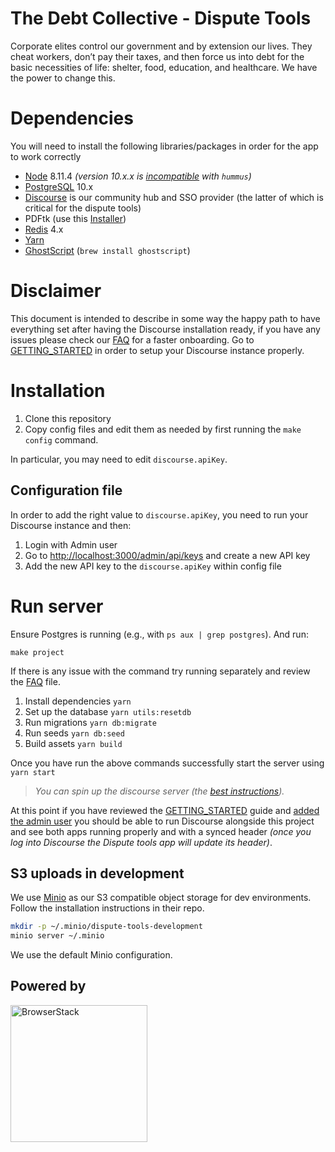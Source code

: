 # The Debt Collective - Dispute Tools

Corporate elites control our government and by extension our lives. They cheat workers, don’t pay their taxes, and then force us into debt for the basic necessities of life: shelter, food, education, and healthcare. We have the power to change this.

# Dependencies

You will need to install the following libraries/packages in order for
the app to work correctly

-   [Node](https://nodejs.org/) 8.11.4 _(version 10.x.x is [incompatible](http://pdfhummus.com/post/173608369726/hummusjs-1087) with `hummus`)_
-   [PostgreSQL](https://www.postgresql.org/) 10.x
-   [Discourse](https://github.com/discourse/discourse) is our community hub and SSO provider (the latter of which is critical for the dispute tools)
-   PDFtk (use this [Installer](https://www.pdflabs.com/tools/pdftk-the-pdf-toolkit/pdftk_server-2.02-mac_osx-10.11-setup.pkg))
-   [Redis](https://redis.io/) 4.x
-   [Yarn](https://yarnpkg.com/)
-   [GhostScript](https://www.ghostscript.com/) (`brew install ghostscript`)

# Disclaimer

This document is intended to describe in some way the happy path to have everything set after having the Discourse installation ready, if you have any issues please check our [FAQ](./FAQ.md) for a faster onboarding. Go to [GETTING_STARTED](./GETTING_STARTED.md) in order to setup your Discourse instance properly.

# Installation

1.  Clone this repository
2.  Copy config files and edit them as needed by first running the `make config` command.

In particular, you may need to edit `discourse.apiKey`.

## Configuration file

In order to add the right value to `discourse.apiKey`, you need to run your Discourse instance and then:

1.  Login with Admin user
1.  Go to [http://localhost:3000/admin/api/keys](http://localhost:3000/admin/api/keys) and create a new API key
1.  Add the new API key to the `discourse.apiKey` within config file

# Run server

Ensure Postgres is running (e.g., with `ps aux | grep postgres`). And run:

```
make project
```

If there is any issue with the command try running separately and review the [FAQ](./FAQ.md) file.

1.  Install dependencies `yarn`
1.  Set up the database `yarn utils:resetdb`
1.  Run migrations `yarn db:migrate`
1.  Run seeds `yarn db:seed`
1.  Build assets `yarn build`

Once you have run the above commands successfully start the server using `yarn start`

> _You can spin up the discourse server (the [best
> instructions](https://github.com/discourse/discourse/blob/master/docs/DEVELOPER-ADVANCED.md))._

At this point if you have reviewed the [GETTING_STARTED](./GETTING_STARTED.md) guide and [added the admin user](./HOW_TO.md) you should be able to run Discourse alongside this project and see both apps running properly and with a synced header _(once you log into Discourse the Dispute tools app will update its header)_.

## S3 uploads in development

We use [Minio](https://github.com/minio/minio) as our S3 compatible object storage for dev environments. Follow the installation instructions in their repo.

```sh
mkdir -p ~/.minio/dispute-tools-development
minio server ~/.minio
```

We use the default Minio configuration.

## Powered by

[<img src="https://www.browserstack.com/images/layout/browserstack-logo-600x315.png" alt="BrowserStack" width="219"/>](http://browserstack.com/)
